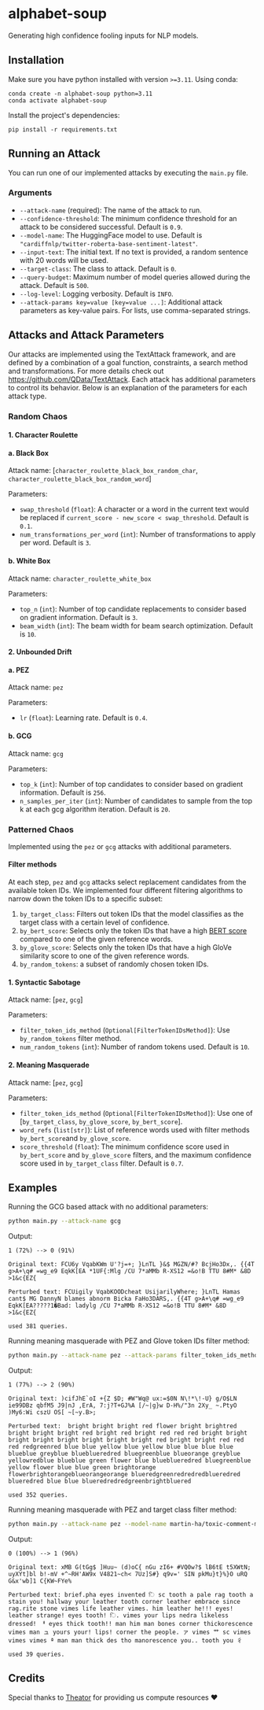 # alphabet-soup
Generating high confidence fooling inputs for NLP models.


## Installation
Make sure you have python installed with version `>=3.11`. Using conda:
```shell
conda create -n alphabet-soup python=3.11
conda activate alphabet-soup
```
Install the project's dependencies:
```shell
pip install -r requirements.txt
```

## Running an Attack
You can run one of our implemented attacks by executing the `main.py` file.


### Arguments
- `--attack-name` (required): The name of the attack to run.
- `--confidence-threshold`: The minimum confidence threshold for an attack to be considered successful. Default is `0.9`.
- `--model-name`: The HuggingFace model to use. Default is `"cardiffnlp/twitter-roberta-base-sentiment-latest"`.
- `--input-text`: The initial text. If no text is provided, a random sentence with 20 words will be used.
- `--target-class`: The class to attack. Default is `0`.
- `--query-budget`: Maximum number of model queries allowed during the attack. Default is `500`.
- `--log-level`: Logging verbosity. Default is `INFO`.
- `--attack-params key=value [key=value ...]`: Additional attack parameters as key-value pairs. For lists, use comma-separated strings.


## Attacks and Attack Parameters
Our attacks are implemented using the TextAttack framework, and are defined by a combination of a goal function, constraints, a search method and transformations. For more details check out https://github.com/QData/TextAttack.
Each attack has additional parameters to control its behavior. Below is an explanation of the parameters for each attack type.

### Random Chaos
#### 1. Character Roulette

#### a. Black Box
  
Attack name: [`character_roulette_black_box_random_char`, `character_roulette_black_box_random_word`]
  
Parameters:
  - `swap_threshold` (`float`): A character or a word in the current text would be replaced if `current_score - new_score < swap_threshold`. Default is `0.1`.
  - `num_transformations_per_word` (`int`): Number of transformations to apply per word. Default is `3`.

#### b. White Box

Attack name: `character_roulette_white_box`
  
Parameters:
  - `top_n` (`int`): Number of top candidate replacements to consider based on gradient information. Default is `3`.
  - `beam_width` (`int`): The beam width for beam search optimization. Default is `10`.

#### 2. Unbounded Drift
#### a. PEZ

Attack name: `pez`
  
Parameters:
  - `lr` (`float`): Learning rate. Default is `0.4`.

#### b. GCG

Attack name: `gcg`
  
Parameters:
  - `top_k` (`int`): Number of top candidates to consider based on gradient information. Default is `256`.
  - `n_samples_per_iter` (`int`): Number of candidates to sample from the top k at each gcg algorithm iteration. Default is `20`.

### Patterned Chaos
Implemented using the `pez` or `gcg` attacks with additional parameters.

#### Filter methods
At each step, `pez` and `gcg` attacks select replacement candidates from the available token IDs. 
We implemented four different filtering algorithms to narrow down the token IDs to a specific subset:

1. `by_target_class`: Filters out token IDs that the model classifies as the target class with a certain level of confidence.
2. `by_bert_score`: Selects only the token IDs that have a high [BERT score](https://arxiv.org/pdf/1904.09675) compared to one of the given reference words.
3. `by_glove_score`: Selects only the token IDs that have a high GloVe similarity score to one of the given reference words.
4. `by_random_tokens`: a subset of randomly chosen token IDs.

#### 1. Syntactic Sabotage

Attack name: [`pez`, `gcg`]

Parameters: 
  - `filter_token_ids_method` (`Optional[FilterTokenIDsMethod]`): Use `by_random_tokens` filter method.
  - `num_random_tokens` (`int`): Number of random tokens used. Default is `10`.


#### 2. Meaning Masquerade

Attack name: [`pez`, `gcg`]

Parameters:
  - `filter_token_ids_method` (`Optional[FilterTokenIDsMethod]`): Use one of [`by_target_class`, `by_glove_score`, `by_bert_score`].
  - `word_refs` (`list[str]`): List of reference words used with filter methods `by_bert_score`and `by_glove_score`.
  - `score_threshold` (`float`): The minimum confidence score used in `by_bert_score` and `by_glove_score` filters, and the maximum confidence score used in `by_target_class` filter. Default is `0.7`.


## Examples
Running the GCG based attack with no additional parameters:
```bash
python main.py --attack-name gcg
```
Output:
```
1 (72%) --> 0 (91%)

Original text: FCU6y VqabKWm U'?j=+; }LnTL }&$ MGZN/#? BcjHo3Dx,. {{4T g>A+\q# =wg_e9 EqkK[EA *1UF{:Mlg /CU 7*aMMb R-XS12 =&o!B TTU 8#M* &8D >1&c{EZ{

Perturbed text: FCUigily VqabKOODcheat UsijarilyWhere; }LnTL Hamas cant$ MG DannyN blames abnorm Bicka FaHo3DARS,. {{4T g>A+\q# =wg_e9 EqkK[EA?????1�Bad: ladylg /CU 7*aMMb R-XS12 =&o!B TTU 8#M* &8D >1&c{EZ{

used 381 queries.
```

Running meaning masquerade with PEZ and Glove token IDs filter method:
```bash
python main.py --attack-name pez --attack-params filter_token_ids_method=by_glove_score word_refs="green,tree,flower" --target-class 2
```
Output:
```
1 (77%) --> 2 (90%)

Original text: )cifJhE`oI +{Z $D; #W"Wq@ ux:=$0N N\!*\!-U} g/O$LN ie99DBz qbfM5 J9|nJ ,ErA, 7:j?T+GJ%A [/~|g}w D-H%/"3n 2Xy_ ~.PtyO )My6:Wi cszU OS[ ~[~y.B>;

Perturbed text:  bright bright bright red flower bright brightred bright bright bright red bright red bright red red red bright bright bright bright bright bright bright bright red bright bright red red red redgreenred blue blue yellow blue yellow blue blue blue blue blueblue greyblue blueblueredred bluegreenblue blueorange greyblue yellowredblue blueblue green flower blue blueblueredred bluegreenblue yellow flower blue blue green brightorange flowerbrightorangeblueorangeorange blueredgreenredredredblueredred blueredred blue blue blueredredredgreenbrightbluered

used 352 queries.
```

Running meaning masquerade with PEZ and target class filter method:
```bash
python main.py --attack-name pez --model-name martin-ha/toxic-comment-model --attack-params filter_token_ids_method=by_target_class score_threshold=0.05 --target-class 1
```
Output:
```
0 (100%) --> 1 (96%)

Original text: xMB G(tGg$ ]Huu~ (d)oC{ nGu zI6+ #VQ0w?$ lB6tE t5XWtN; uyXYt]bl b!-mV +^~RH'AW9x V4821~ch< 7Uz]S#} q9v=' SIN pkMu}t}%}O uRQ G&x'wb]1 C{KW~FYe%

Perturbed text: brief.pha eyes invented ি sc tooth a pale rag tooth a stain you! hallway your leather tooth corner leather embrace since rag.rite stone vimes life leather vimes. him leather he!!! eyes! leather strange! eyes tooth! ি. vimes your lips nedra likeless dressed! ᅢ eyes thick tooth!! man him man bones corner thickorescence vimes man ュ yours your! lips! corner the people. ァ vimes 艹 sc vimes vimes vimes ª man man thick des tho manorescence you.. tooth you 彳

used 39 queries.
```

## Credits
Special thanks to [Theator](https://theator.io) for providing us compute resources :heart:
